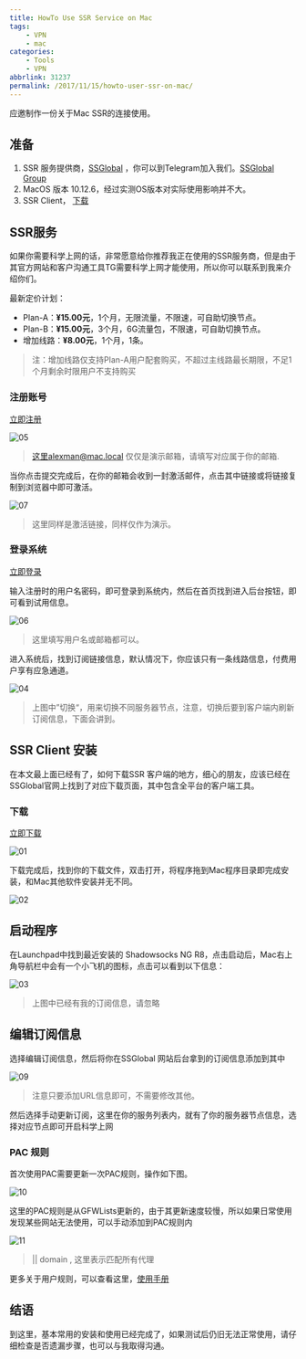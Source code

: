 ```yaml
---
title: HowTo Use SSR Service on Mac
tags: 
    - VPN
    - mac
categories: 
    - Tools
    - VPN
abbrlink: 31237
permalink: /2017/11/15/howto-user-ssr-on-mac/
---
```


应邀制作一份关于Mac SSR的连接使用。

## 准备

1. SSR 服务提供商，[SSGlobal](http://www.ssglobal.co/wp/) ，你可以到Telegram加入我们。[SSGlobal Group](https://t.me/joinchat/ESwgR0Ckp_zXMCuRKqykqA)
2. MacOS 版本 10.12.6，经过实测OS版本对实际使用影响并不大。
3. SSR Client， [下载](http://www.ssglobal.co/wp/wp-content/uploads/2017/02/ShadowsocksX-NG-R8.dmg)

##  SSR服务

如果你需要科学上网的话，非常愿意给你推荐我正在使用的SSR服务商，但是由于其官方网站和客户沟通工具TG需要科学上网才能使用，所以你可以联系到我来介绍你们。

最新定价计划：

* Plan-A：**¥15.00元**，1个月，无限流量，不限速，可自助切换节点。
* Plan-B：**¥15.00元**，3个月，6G流量包，不限速，可自助切换节点。
* 增加线路：**¥8.00元**，1个月，1条。

>  注：增加线路仅支持Plan-A用户配套购买，不超过主线路最长期限，不足1个月剩余时限用户不支持购买

### 注册账号

[立即注册](http://www.ssglobal.co/wp/registration/?action=register)

![05](https://samzong.oss-cn-shenzhen.aliyuncs.com/blog/x6fbl.jpg)

> 这里alexman@mac.local 仅仅是演示邮箱，请填写对应属于你的邮箱.

当你点击提交完成后，在你的邮箱会收到一封激活邮件，点击其中链接或将链接复制到浏览器中即可激活。

![07](https://samzong.oss-cn-shenzhen.aliyuncs.com/blog/r4oo0.jpg)

> 这里同样是激活链接，同样仅作为演示。

### 登录系统

[立即登录](http://www.ssglobal.co/wp/login-2/?redirect_to=http://www.ssglobal.co/wp/registration/)

输入注册时的用户名密码，即可登录到系统内，然后在首页找到进入后台按钮，即可看到试用信息。

![06](https://samzong.oss-cn-shenzhen.aliyuncs.com/blog/lmcst.jpg)

> 这里填写用户名或邮箱都可以。

进入系统后，找到订阅链接信息，默认情况下，你应该只有一条线路信息，付费用户享有应急通道。

![04](https://samzong.oss-cn-shenzhen.aliyuncs.com/blog/xba0a.jpg)

> 上图中”切换“，用来切换不同服务器节点，注意，切换后要到客户端内刷新订阅信息，下面会讲到。





## SSR Client 安装

在本文最上面已经有了，如何下载SSR 客户端的地方，细心的朋友，应该已经在SSGlobal官网上找到了对应下载页面，其中包含全平台的客户端工具。

### 下载 

[立即下载](http://www.ssglobal.co/wp/wp-content/uploads/2017/02/ShadowsocksX-NG-R8.dmg)

![01](https://samzong.oss-cn-shenzhen.aliyuncs.com/blog/bc4jy.jpg)

下载完成后，找到你的下载文件，双击打开，将程序拖到Mac程序目录即完成安装，和Mac其他软件安装并无不同。

![02](https://samzong.oss-cn-shenzhen.aliyuncs.com/blog/p7wkf.jpg)





## 启动程序

 在Launchpad中找到最近安装的 Shadowsocks NG R8，点击启动后，Mac右上角导航栏中会有一个小飞机的图标，点击可以看到以下信息：

![03](https://samzong.oss-cn-shenzhen.aliyuncs.com/blog/iycjw.jpg)

> 上图中已经有我的订阅信息，请忽略

## 编辑订阅信息

选择编辑订阅信息，然后将你在SSGlobal 网站后台拿到的订阅信息添加到其中

![09](https://samzong.oss-cn-shenzhen.aliyuncs.com/blog/7bbj6.jpg)

> 注意只要添加URL信息即可，不需要修改其他。

然后选择手动更新订阅，这里在你的服务列表内，就有了你的服务器节点信息，选择对应节点即可开启科学上网



### PAC 规则

首次使用PAC需要更新一次PAC规则，操作如下图。

![10](https://samzong.oss-cn-shenzhen.aliyuncs.com/blog/gzrb5.jpg)

这里的PAC规则是从GFWLists更新的，由于其更新速度较慢，所以如果日常使用发现某些网站无法使用，可以手动添加到PAC规则内

![11](https://samzong.oss-cn-shenzhen.aliyuncs.com/blog/9rhe6.jpg)

> || domain , 这里表示匹配所有代理

更多关于用户规则，可以查看这里，[使用手册](https://adblockplus.org/en/filter-cheatsheet) 



## 结语

到这里，基本常用的安装和使用已经完成了，如果测试后仍旧无法正常使用，请仔细检查是否遗漏步骤，也可以与我取得沟通。